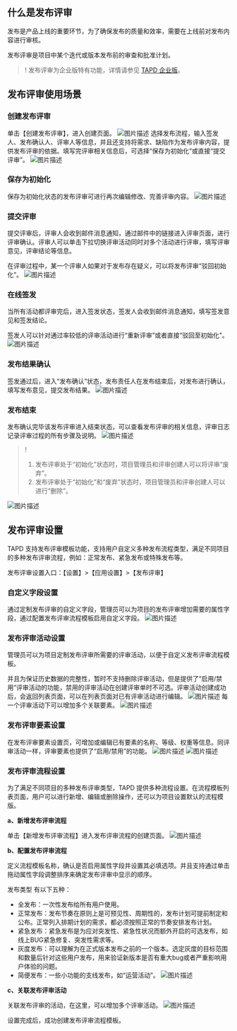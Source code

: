 

## 什么是发布评审

发布是产品上线的重要环节，为了确保发布的质量和效率，需要在上线前对发布内容进行审核。

发布评审是项目中某个迭代或版本发布前的审查和批准计划。

>! 发布评审为企业版特有功能，详情请参见 [TAPD 企业版](https://cloud.tencent.com/document/product/624/44285)。  

## 发布评审使用场景



### 创建发布评审

单击【创建发布评审】，进入创建页面。
![图片描述](https://main.qcloudimg.com/raw/ada1b372fe2c8c33f04915cf99c64130.png)
选择发布流程，输入签发人、发布确认人、评审人等信息，并且还支持将需求、缺陷作为发布评审内容，提供发布评审的依据。填写完评审相关信息后，可选择“保存为初始化”或直接“提交评审”。
![图片描述](https://main.qcloudimg.com/raw/5024d8b27b84647a72a476e11bd32a6c.png)

### 保存为初始化

保存为初始化状态的发布评审可进行再次编辑修改、完善评审内容。
![图片描述](https://main.qcloudimg.com/raw/177e189d59f37b428852b74d71501846.png)

### 提交评审

提交评审后，评审人会收到邮件消息通知，通过邮件中的链接进入评审页面，进行评审确认。评审人可以单击下拉切换评审活动同时对多个活动进行评审，填写评审意见，评审结论等信息。

在评审过程中，某一个评审人如果对于发布存在疑义，可以将发布评审“驳回初始化”。
![图片描述](https://main.qcloudimg.com/raw/8fa27bce92c4478407b9b91540a4c8e5.png)

### 在线签发

当所有活动都评审完后，进入签发状态，签发人会收到邮件消息通知，填写签发意见和签发结论。

签发人可以针对通过率较低的评审活动进行“重新评审”或者直接“驳回至初始化”。
![图片描述](https://main.qcloudimg.com/raw/8f18f27aa03d81f92089dc2cca27c124.png)

### 发布结果确认

签发通过后，进入“发布确认”状态，发布责任人在发布结束后，对发布进行确认，填写发布意见，提交发布结果。
![图片描述](https://main.qcloudimg.com/raw/783e52819a1fe81155e2ad734cca317d.png)

### 发布结束

发布确认完毕该发布评审进入结束状态，可以查看发布评审的相关信息，评审日志记录评审过程的所有步骤及说明。
![图片描述](https://main.qcloudimg.com/raw/0490b4c5457abd32c68e6d7eee63e564.png)


>!
> 1. 发布评审处于“初始化”状态时，项目管理员和评审创建人可以将评审“废弃”。
> 2. 发布评审处于“初始化”和“废弃”状态时，项目管理员和评审创建人可以进行“删除”。

![图片描述](https://main.qcloudimg.com/raw/0e5cf223974be0ab451dc4ebbcc94673.png)

 

## 发布评审设置

TAPD 支持发布评审模板功能，支持用户自定义多种发布流程类型，满足不同项目的多种发布评审流程，例如：正常发布、紧急发布或特殊发布等。

发布评审设置入口：【设置】>【应用设置】>【发布评审】

### 自定义字段设置

通过定制发布评审的自定义字段，管理员可以为项目的发布评审增加需要的属性字段，通过配置发布评审流程模板启用自定义字段。
![图片描述](https://main.qcloudimg.com/raw/be1553248e457350c04af9ed4ab535fb.png)

### 发布评审活动设置

管理员可以为项目定制发布评审所需要的评审活动，以便于自定义发布评审流程模板。

并且为保证历史数据的完整性，暂时不支持删除评审活动，但是提供了“启用/禁用”评审活动的功能，禁用的评审活动在创建评审单时不可选。评审活动创建成功后，会返回列表页面，可以在列表页面对已有评审活动进行编辑。
![图片描述](https://main.qcloudimg.com/raw/ce3af2246f2fc4acfe18a718dc9b1e13.png)
每一个评审活动下可以增加多个关联要素。
![图片描述](https://main.qcloudimg.com/raw/a7d731cef5410811c114799038838163.png)

### 发布评审要素设置

在发布评审要素设置页，可增加或编辑已有要素的名称、等级、权重等信息。同评审活动一样，评审要素也提供了“启用/禁用”的功能。
![图片描述](https://main.qcloudimg.com/raw/626203a581e07d9aef3cf0ccc883d0e5.png)
![图片描述](https://main.qcloudimg.com/raw/a21a25c6fbec0925c3e5836fb11a87ab.png)

### 发布评审流程设置

为了满足不同项目的多种发布评审类型，TAPD 提供多种流程设置。在流程模板列表页面，用户可以进行新增、编辑或删除操作，还可以为项目设置默认的流程模版。

**a、新增发布评审流程**

单击【新增发布评审流程】进入发布评审流程的创建页面。
![图片描述](https://main.qcloudimg.com/raw/215bb4feb128a9abe4568bf4be8248fe.png)

**b、配置发布评审流程**

定义流程模板名称，确认是否启用属性字段并设置其必填选项。并且支持通过单击拖动属性字段调整排序来确定发布评审中显示的顺序。

发布类型 有以下五种：
- 全发布：一次性发布给所有用户使用。
- 正常发布：发布节奏在原则上是可预见性、周期性的，发布计划可提前制定和公布。正常列入排期计划的需求，都必须按照正常的节奏安排发布计划。
- 紧急发布：紧急发布是为应对突发性、紧急性状况而额外开启的可选发布，如线上BUG紧急修复、突发性需求等。
- 灰度发布：可以理解为在正式版本发布之前的一个版本。选定灰度的目标范围和数量后针对这些用户发布，用来验证新版本是否有重大bug或者严重影响用户体验的问题。
- 简便发布：一些小功能的支线发布，如“运营活动”。
![图片描述](https://main.qcloudimg.com/raw/2906a8d6be56017bb7415291703b7d53.png)

**c、关联发布评审活动**

关联发布评审的活动，在这里，可以增加多个评审活动。
![图片描述](https://main.qcloudimg.com/raw/493a4bdf3a8fa2ccbbc50a3f14221b32.png)

设置完成后，成功创建发布评审流程模板。
